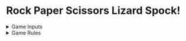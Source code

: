 # Rock Paper Scissors Lizard Spock!

<details>
<summary>Game Inputs</summary>

- Users can determine the number of rounds per game

- Users can determine if the game should consist of two human players or one human vs a computer
</details>


<details>
<summary>Game Rules</summary>
![Rules Overview](RPSLS.jpg)
<br>The winning gesture for each round is determined by the below comparisons:
<br>Rock crushes Scissors
<br>Scissors cuts Paper
<br>Paper covers Rock
<br>Rock crushes Lizard
<br>Lizard poisons Spock
<br>Spock smashes Scissors
<br>Scissors decapitates Lizard
<br>Lizard eats Paper
<br>Paper disproves Spock
<br>Spock vaporizes Rock

<br>After all rounds are complete, the player with the most round wins will be the overall game winner.
</details>